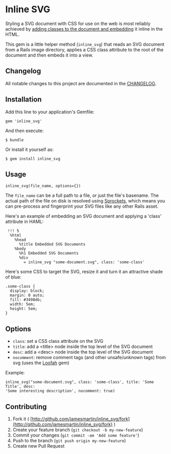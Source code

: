 # Inline SVG

Styling a SVG document with CSS for use on the web is most reliably achieved by
[adding classes to the document and
embedding](http://css-tricks.com/using-svg/) it inline in the HTML.

This gem is a little helper method (`inline_svg`) that reads an SVG document from a Rails
image directory, applies a CSS class attribute to the root of the document and
then embeds it into a view.

## Changelog

All notable changes to this project are documented in the
[CHANGELOG](https://github.com/jamesmartin/inline_svg/blob/master/CHANGELOG.md).

## Installation

Add this line to your application's Gemfile:

    gem 'inline_svg'

And then execute:

    $ bundle

Or install it yourself as:

    $ gem install inline_svg

## Usage

```
inline_svg(file_name, options={})
```
The `file_name` can be a full path to a file, or just the file's basename. The
actual path of the file on disk is resolved using
[Sprockets](://github.com/sstephenson/sprockets), which means you can pre-process
and fingerprint your SVG files like any other Rails asset.

Here's an example of embedding an SVG document and applying a 'class' attribute in
HAML:

```
 !!! 5 
  %html
    %head
      %title Embedded SVG Documents
    %body
      %h1 Embedded SVG Documents
      %div
        = inline_svg "some-document.svg", class: 'some-class'
```

Here's some CSS to target the SVG, resize it and turn it an attractive shade of
blue:

```
.some-class {
  display: block;
  margin: 0 auto;
  fill: #3498db;
  width: 5em;
  height: 5em;
}
```

## Options
* `class`: set a CSS class attribute on the SVG
* `title`: add a \<title\> node inside the top level of the SVG document
* `desc`: add a \<desc\> node inside the top level of the SVG document
* `nocomment`: remove comment tags (and other unsafe/unknown tags) from svg
  (uses the [Loofah](https://github.com/flavorjones/loofah) gem)

Example:

```
inline_svg("some-document.svg", class: 'some-class', title: 'Some Title', desc:
'Some interesting description', nocomment: true)
```

## Contributing

1. Fork it ( [http://github.com/jamesmartin/inline_svg/fork](http://github.com/jamesmartin/inline_svg/fork) )
2. Create your feature branch (`git checkout -b my-new-feature`)
3. Commit your changes (`git commit -am 'Add some feature'`)
4. Push to the branch (`git push origin my-new-feature`)
5. Create new Pull Request
